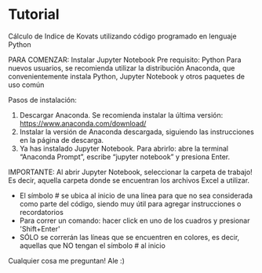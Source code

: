 # Tutorial
Cálculo de Indice de Kovats utilizando código programado en lenguaje Python

PARA COMENZAR: Instalar Jupyter Notebook
Pre requisito: Python
Para nuevos usuarios, se recomienda utilizar la distribución Anaconda, que convenientemente instala Python, Jupyter Notebook y otros paquetes de uso común

Pasos de instalación:
1.	Descargar Anaconda. Se recomienda instalar la última versión: https://www.anaconda.com/download/
2.	Instalar la versión de Anaconda descargada, siguiendo las instrucciones en la página de descarga.
3.	Ya has instalado Jupyter Notebook. Para abrirlo: abre la terminal “Anaconda Prompt”, escribe “jupyter notebook” y presiona Enter.


IMPORTANTE: Al abrir Jupyter Notebook, seleccionar la carpeta de trabajo! Es decir, aquella carpeta donde se encuentran los archivos Excel a utilizar.

- El símbolo # se ubica al inicio de una línea para que  no sea considerada como parte del código, siendo muy útil para agregar instrucciones o recordatorios
- Para correr un comando: hacer click en uno de los cuadros y presionar 'Shift+Enter'
- SÓLO se correrán las líneas que se encuentren en colores, es decir, aquellas que NO tengan el símbolo # al inicio

Cualquier cosa me preguntan!
Ale :)

